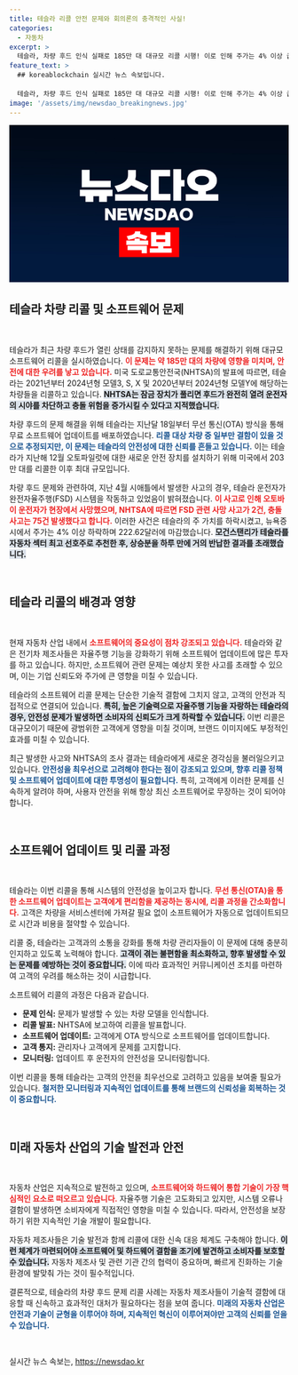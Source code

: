 ```yaml
---
title: 테슬라 리콜 안전 문제와 회의론의 충격적인 사실!
categories:
  - 자동차
excerpt: >
  테슬라, 차량 후드 인식 실패로 185만 대 대규모 리콜 시행! 이로 인해 주가는 4% 이상 급락하며 투자자들의 우려가 커지고 있다. 안전 문제로 인한 충격파가 글로벌 시장에 미치는 영향은? 클릭해서 확인해보세요!
feature_text: >
  ## koreablockchain 실시간 뉴스 속보입니다.

  테슬라, 차량 후드 인식 실패로 185만 대 대규모 리콜 시행! 이로 인해 주가는 4% 이상 급락하며 투자자들의 우려가 커지고 있다. 안전 문제로 인한 충격파가 글로벌 시장에 미치는 영향은? 클릭해서 확인해보세요!
image: '/assets/img/newsdao_breakingnews.jpg'
---
```


<p><img src="/assets/img/newsdao_breakingnews.jpg" alt="koreablockchain 속보" /></p>

<h2 data-ke-size="size26">테슬라 차량 리콜 및 소프트웨어 문제</h2>

<p data-ke-size="size16">&nbsp;</p>

<p>테슬라가 최근 차량 후드가 열린 상태를 감지하지 못하는 문제를 해결하기 위해 대규모 소프트웨어 리콜을 실시하였습니다. <b><span style="color: #ee2323;">이 문제는 약 185만 대의 차량에 영향을 미치며, 안전에 대한 우려를 낳고 있습니다.</span></b> 미국 도로교통안전국(NHTSA)의 발표에 따르면, 테슬라는 2021년부터 2024년형 모델3, S, X 및 2020년부터 2024년형 모델Y에 해당하는 차량들을 리콜하고 있습니다. <b><span style="background-color: #21538527;">NHTSA는 잠금 장치가 풀리면 후드가 완전히 열려 운전자의 시야를 차단하고 충돌 위험을 증가시킬 수 있다고 지적했습니다.</span></b> </p>

<p>차량 후드의 문제 해결을 위해 테슬라는 지난달 18일부터 무선 통신(OTA) 방식을 통해 무료 소프트웨어 업데이트를 배포하였습니다. <b><span style="color: #1a5490;">리콜 대상 차량 중 일부만 결함이 있을 것으로 추정되지만, 이 문제는 테슬라의 안전성에 대한 신뢰를 흔들고 있습니다.</span></b> 이는 테슬라가 지난해 12월 오토파일럿에 대한 새로운 안전 장치를 설치하기 위해 미국에서 203만 대를 리콜한 이후 최대 규모입니다.</p>

<p>차량 후드 문제와 관련하여, 지난 4월 시애틀에서 발생한 사고의 경우, 테슬라 운전자가 완전자율주행(FSD) 시스템을 작동하고 있었음이 밝혀졌습니다. <b><span style="color: #ee2323;">이 사고로 인해 오토바이 운전자가 현장에서 사망했으며, NHTSA에 따르면 FSD 관련 사망 사고가 2건, 충돌 사고는 75건 발생했다고 합니다.</span></b> 이러한 사건은 테슬라의 주 가치를 하락시켰고, 뉴욕증시에서 주가는 4% 이상 하락하며 222.62달러에 마감했습니다. <b><span style="background-color: #21538527;">모건스탠리가 테슬라를 자동차 섹터 최고 선호주로 추천한 후, 상승분을 하루 만에 거의 반납한 결과를 초래했습니다.</span></b></p>

<p data-ke-size="size16">&nbsp;</p>

<h2 data-ke-size="size26">테슬라 리콜의 배경과 영향</h2>

<p data-ke-size="size16">&nbsp;</p>

<p>현재 자동차 산업 내에서 <b><span style="color: #ee2323;">소프트웨어의 중요성이 점차 강조되고 있습니다.</span></b> 테슬라와 같은 전기차 제조사들은 자율주행 기능을 강화하기 위해 소프트웨어 업데이트에 많은 투자를 하고 있습니다. 하지만, 소프트웨어 관련 문제는 예상치 못한 사고를 초래할 수 있으며, 이는 기업 신뢰도와 주가에 큰 영향을 미칠 수 있습니다.</p>

<p>테슬라의 소프트웨어 리콜 문제는 단순한 기술적 결함에 그치지 않고, 고객의 안전과 직접적으로 연결되어 있습니다. <b><span style="background-color: #21538527;">특히, 높은 기술력으로 자율주행 기능을 자랑하는 테슬라의 경우, 안전성 문제가 발생하면 소비자의 신뢰도가 크게 하락할 수 있습니다.</span></b> 이번 리콜은 대규모이기 때문에 광범위한 고객에게 영향을 미칠 것이며, 브랜드 이미지에도 부정적인 효과를 미칠 수 있습니다.</p>

<p>최근 발생한 사고와 NHTSA의 조사 결과는 테슬라에게 새로운 경각심을 불러일으키고 있습니다. <b><span style="color: #1a5490;">안전성을 최우선으로 고려해야 한다는 점이 강조되고 있으며, 향후 리콜 정책 및 소프트웨어 업데이트에 대한 투명성이 필요합니다.</span></b> 특히, 고객에게 이러한 문제를 신속하게 알려야 하며, 사용자 안전을 위해 항상 최신 소프트웨어로 무장하는 것이 되어야 합니다.</p>

<p data-ke-size="size16">&nbsp;</p>

<h2 data-ke-size="size26">소프트웨어 업데이트 및 리콜 과정</h2>

<p data-ke-size="size16">&nbsp;</p>

<p>테슬라는 이번 리콜을 통해 시스템의 안전성을 높이고자 합니다. <b><span style="color: #ee2323;">무선 통신(OTA)을 통한 소프트웨어 업데이트는 고객에게 편리함을 제공하는 동시에, 리콜 과정을 간소화합니다.</span></b> 고객은 차량을 서비스센터에 가져갈 필요 없이 소프트웨어가 자동으로 업데이트되므로 시간과 비용을 절약할 수 있습니다.</p>

<p>리콜 중, 테슬라는 고객과의 소통을 강화를 통해 차량 관리자들이 이 문제에 대해 충분히 인지하고 있도록 노력해야 합니다. <b><span style="background-color: #21538527;">고객이 겪는 불편함을 최소화하고, 향후 발생할 수 있는 문제를 예방하는 것이 중요합니다.</span></b> 이에 따라 효과적인 커뮤니케이션 조치를 마련하여 고객의 우려를 해소하는 것이 시급합니다.</p>

<p>소프트웨어 리콜의 과정은 다음과 같습니다.</p>

<ul>
<li><b>문제 인식:</b> 문제가 발생할 수 있는 차량 모델을 인식합니다.</li>
<li><b>리콜 발표:</b> NHTSA에 보고하여 리콜을 발표합니다.</li>
<li><b>소프트웨어 업데이트:</b> 고객에게 OTA 방식으로 소프트웨어를 업데이트합니다.</li>
<li><b>고객 통지:</b> 관리자나 고객에게 문제를 고지합니다.</li>
<li><b>모니터링:</b> 업데이트 후 운전자의 안전성을 모니터링합니다.</li>
</ul>

<p>이번 리콜을 통해 테슬라는 고객의 안전을 최우선으로 고려하고 있음을 보여줄 필요가 있습니다. <b><span style="color: #1a5490;">철저한 모니터링과 지속적인 업데이트를 통해 브랜드의 신뢰성을 회복하는 것이 중요합니다.</span></b></p>

<p data-ke-size="size16">&nbsp;</p>

<h2 data-ke-size="size26">미래 자동차 산업의 기술 발전과 안전</h2>

<p data-ke-size="size16">&nbsp;</p>

<p>자동차 산업은 지속적으로 발전하고 있으며, <b><span style="color: #ee2323;">소프트웨어와 하드웨어 통합 기술이 가장 핵심적인 요소로 떠오르고 있습니다.</span></b> 자율주행 기술은 고도화되고 있지만, 시스템 오류나 결함이 발생하면 소비자에게 직접적인 영향을 미칠 수 있습니다. 따라서, 안전성을 보장하기 위한 지속적인 기술 개발이 필요합니다.</p>

<p>자동차 제조사들은 기술 발전과 함께 리콜에 대한 신속 대응 체계도 구축해야 합니다. <b><span style="background-color: #21538527;">이런 체계가 마련되어야 소프트웨어 및 하드웨어 결함을 조기에 발견하고 소비자를 보호할 수 있습니다.</span></b> 자동차 제조사 및 관련 기관 간의 협력이 중요하며, 빠르게 진화하는 기술 환경에 발맞춰 가는 것이 필수적입니다.</p>

<p>결론적으로, 테슬라의 차량 후드 문제 리콜 사례는 자동차 제조사들이 기술적 결함에 대응할 때 신속하고 효과적인 대처가 필요하다는 점을 보여 줍니다. <b><span style="color: #1a5490;">미래의 자동차 산업은 안전과 기술이 균형을 이루어야 하며, 지속적인 혁신이 이루어져야만 고객의 신뢰를 얻을 수 있습니다.</span></b></p>

<p data-ke-size="size16">&nbsp;</p>
실시간 뉴스 속보는, <a href="https://newsdao.kr" rel="dofollow">https://newsdao.kr</a>


